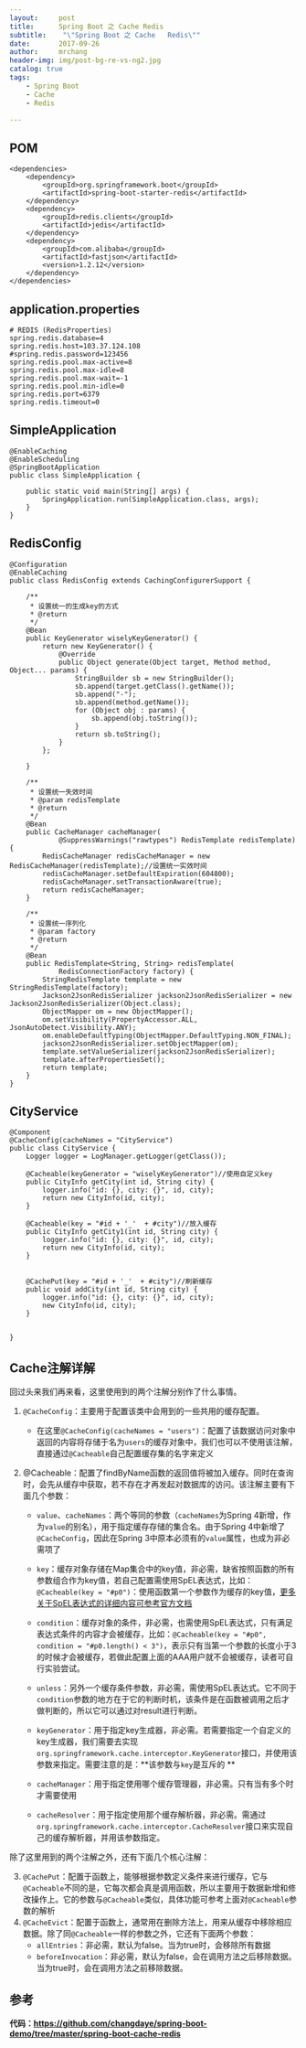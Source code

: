 ```yaml
---
layout:     post
title:     	Spring Boot 之 Cache Redis
subtitle:    "\"Spring Boot 之 Cache   Redis\""
date:       2017-09-26
author:     mrchang
header-img: img/post-bg-re-vs-ng2.jpg
catalog: true
tags:
    - Spring Boot
    - Cache
    - Redis

---
```



## POM

	<dependencies>
        <dependency>
            <groupId>org.springframework.boot</groupId>
            <artifactId>spring-boot-starter-redis</artifactId>
        </dependency>
        <dependency>
            <groupId>redis.clients</groupId>
            <artifactId>jedis</artifactId>
        </dependency>
        <dependency>
            <groupId>com.alibaba</groupId>
            <artifactId>fastjson</artifactId>
            <version>1.2.12</version>
        </dependency>
    </dependencies>	 
	 
	
## application.properties
	
	# REDIS (RedisProperties)
	spring.redis.database=4
	spring.redis.host=103.37.124.108
	#spring.redis.password=123456
	spring.redis.pool.max-active=8
	spring.redis.pool.max-idle=8
	spring.redis.pool.max-wait=-1
	spring.redis.pool.min-idle=0
	spring.redis.port=6379
	spring.redis.timeout=0
	
	

	
	
## SimpleApplication
		

	@EnableCaching
	@EnableScheduling
	@SpringBootApplication
	public class SimpleApplication {
	
	    public static void main(String[] args) {
	        SpringApplication.run(SimpleApplication.class, args);
	    }
	}
	
	
	    
## RedisConfig

	@Configuration
	@EnableCaching
	public class RedisConfig extends CachingConfigurerSupport {
	
	    /**
	     * 设置统一的生成key的方式
	     * @return
	     */
	    @Bean
	    public KeyGenerator wiselyKeyGenerator() {
	        return new KeyGenerator() {
	            @Override
	            public Object generate(Object target, Method method, Object... params) {
	                StringBuilder sb = new StringBuilder();
	                sb.append(target.getClass().getName());
	                sb.append("-");
	                sb.append(method.getName());
	                for (Object obj : params) {
	                    sb.append(obj.toString());
	                }
	                return sb.toString();
	            }
	        };
	
	    }
	
	    /**
	     * 设置统一失效时间
	     * @param redisTemplate
	     * @return
	     */
	    @Bean
	    public CacheManager cacheManager(
	            @SuppressWarnings("rawtypes") RedisTemplate redisTemplate) {
	        RedisCacheManager redisCacheManager = new RedisCacheManager(redisTemplate);//设置统一实效时间
	        redisCacheManager.setDefaultExpiration(604800);
	        redisCacheManager.setTransactionAware(true);
	        return redisCacheManager;
	    }
	
	    /**
	     * 设置统一序列化
	     * @param factory
	     * @return
	     */
	    @Bean
	    public RedisTemplate<String, String> redisTemplate(
	            RedisConnectionFactory factory) {
	        StringRedisTemplate template = new StringRedisTemplate(factory);
	        Jackson2JsonRedisSerializer jackson2JsonRedisSerializer = new Jackson2JsonRedisSerializer(Object.class);
	        ObjectMapper om = new ObjectMapper();
	        om.setVisibility(PropertyAccessor.ALL, JsonAutoDetect.Visibility.ANY);
	        om.enableDefaultTyping(ObjectMapper.DefaultTyping.NON_FINAL);
	        jackson2JsonRedisSerializer.setObjectMapper(om);
	        template.setValueSerializer(jackson2JsonRedisSerializer);
	        template.afterPropertiesSet();
	        return template;
	    }
	}

	
## CityService


	@Component
	@CacheConfig(cacheNames = "CityService")
	public class CityService {
	    Logger logger = LogManager.getLogger(getClass());
	
	    @Cacheable(keyGenerator = "wiselyKeyGenerator")//使用自定义key
	    public CityInfo getCity(int id, String city) {
	        logger.info("id: {}, city: {}", id, city);
	        return new CityInfo(id, city);
	    }
	
	    @Cacheable(key = "#id + '_'  + #city")//放入缓存
	    public CityInfo getCity1(int id, String city) {
	        logger.info("id: {}, city: {}", id, city);
	        return new CityInfo(id, city);
	    }
	
	
	    @CachePut(key = "#id + '_'  + #city")//刷新缓存
	    public void addCity(int id, String city) {
	        logger.info("id: {}, city: {}", id, city);
	        new CityInfo(id, city);
	    }
	
	
	}	
	

## Cache注解详解

回过头来我们再来看，这里使用到的两个注解分别作了什么事情。

1. `@CacheConfig`：主要用于配置该类中会用到的一些共用的缓存配置。
	
	* 在这里`@CacheConfig(cacheNames = "users")`：配置了该数据访问对象中返回的内容将存储于名为`users`的缓存对象中，我们也可以不使用该注解，直接通过`@Cacheable`自己配置缓存集的名字来定义

2.  @Cacheable：配置了findByName函数的返回值将被加入缓存。同时在查询时，会先从缓存中获取，若不存在才再发起对数据库的访问。该注解主要有下面几个参数：

	* `value`、`cacheNames`：两个等同的参数（`cacheNames`为Spring 4新增，作为`value`的别名），用于指定缓存存储的集合名。由于Spring 4中新增了`@CacheConfig`，因此在Spring 3中原本必须有的`value`属性，也成为非必需项了
	* `key`：缓存对象存储在Map集合中的key值，非必需，缺省按照函数的所有参数组合作为key值，若自己配置需使用SpEL表达式，比如：`@Cacheable(key = "#p0")`：使用函数第一个参数作为缓存的key值，[更多关于SpEL表达式的详细内容可参考官方文档
](https://docs.spring.io/spring/docs/current/spring-framework-reference/html/cache.html#cache-spel-context)

	* `condition`：缓存对象的条件，非必需，也需使用SpEL表达式，只有满足表达式条件的内容才会被缓存，比如：`@Cacheable(key = "#p0", condition = "#p0.length() < 3")`，表示只有当第一个参数的长度小于3的时候才会被缓存，若做此配置上面的AAA用户就不会被缓存，读者可自行实验尝试。
	* `unless`：另外一个缓存条件参数，非必需，需使用SpEL表达式。它不同于`condition`参数的地方在于它的判断时机，该条件是在函数被调用之后才做判断的，所以它可以通过对result进行判断。
	* `keyGenerator`：用于指定key生成器，非必需。若需要指定一个自定义的key生成器，我们需要去实现`org.springframework.cache.interceptor.KeyGenerator`接口，并使用该参数来指定。需要注意的是：**该参数与`key`是互斥的
**
	* `cacheManager`：用于指定使用哪个缓存管理器，非必需。只有当有多个时才需要使用
	* `cacheResolver`：用于指定使用那个缓存解析器，非必需。需通过`org.springframework.cache.interceptor.CacheResolver`接口来实现自己的缓存解析器，并用该参数指定。

除了这里用到的两个注解之外，还有下面几个核心注解：

3. `@CachePut`：配置于函数上，能够根据参数定义条件来进行缓存，它与`@Cacheable`不同的是，它每次都会真是调用函数，所以主要用于数据新增和修改操作上。它的参数与`@Cacheable`类似，具体功能可参考上面对`@Cacheable`参数的解析
4. `@CacheEvict`：配置于函数上，通常用在删除方法上，用来从缓存中移除相应数据。除了同`@Cacheable`一样的参数之外，它还有下面两个参数：
	* `allEntries`：非必需，默认为false。当为true时，会移除所有数据
	* `beforeInvocation`：非必需，默认为false，会在调用方法之后移除数据。当为true时，会在调用方法之前移除数据。
	
	    
	    
## 参考

**代码：https://github.com/changdaye/spring-boot-demo/tree/master/spring-boot-cache-redis**